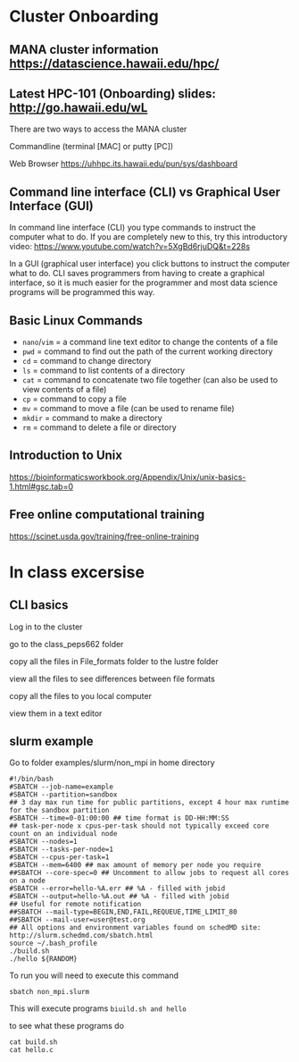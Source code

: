 # Cluster Onboarding

## MANA cluster information https://datascience.hawaii.edu/hpc/

## Latest HPC-101 (Onboarding) slides: http://go.hawaii.edu/wL

There are two ways to access the MANA cluster

Commandline (terminal [MAC] or putty [PC])

Web Browser https://uhhpc.its.hawaii.edu/pun/sys/dashboard


## Command line interface (CLI) vs Graphical User Interface (GUI)

In command line interface (CLI) you type commands to instruct the computer what to do. If you are completely new to this, try this introductory video: https://www.youtube.com/watch?v=5XgBd6rjuDQ&t=228s

In a GUI (graphical user interface) you click buttons to instruct the computer what to do. CLI saves programmers from having to create a graphical interface, so it is much easier for the programmer and most data science programs will be programmed this way.

## Basic Linux Commands 

- `nano`/`vim` = a command line text editor to change the contents of a file
- `pwd` = command to find out the path of the current working directory
- `cd` = command to change directory 
- `ls` = command to list contents of a directory
- `cat` = command to concatenate two file together (can also be used to view contents of a file)
- `cp` = command to copy a file
- `mv` = command to move a file (can be used to rename file)
- `mkdir` = command to make a directory
- `rm` = command to delete a file or directory

## Introduction to Unix
https://bioinformaticsworkbook.org/Appendix/Unix/unix-basics-1.html#gsc.tab=0

## Free online computational training
https://scinet.usda.gov/training/free-online-training


# In class excersise 

## CLI basics
Log in to the cluster

go to the class_peps662 folder

copy all the files in File_formats folder to the lustre folder

view all the files to see differences between file formats

copy all the files to you local computer

view them in a text editor



## slurm example

Go to folder examples/slurm/non_mpi in home directory

```
#!/bin/bash
#SBATCH --job-name=example
#SBATCH --partition=sandbox
## 3 day max run time for public partitions, except 4 hour max runtime for the sandbox partition
#SBATCH --time=0-01:00:00 ## time format is DD-HH:MM:SS
## task-per-node x cpus-per-task should not typically exceed core count on an individual node
#SBATCH --nodes=1
#SBATCH --tasks-per-node=1
#SBATCH --cpus-per-task=1
#SBATCH --mem=6400 ## max amount of memory per node you require
##SBATCH --core-spec=0 ## Uncomment to allow jobs to request all cores on a node    
#SBATCH --error=hello-%A.err ## %A - filled with jobid
#SBATCH --output=hello-%A.out ## %A - filled with jobid
## Useful for remote notification
##SBATCH --mail-type=BEGIN,END,FAIL,REQUEUE,TIME_LIMIT_80
##SBATCH --mail-user=user@test.org
## All options and environment variables found on schedMD site: http://slurm.schedmd.com/sbatch.html
source ~/.bash_profile
./build.sh
./hello ${RANDOM}
```

To run you will need to execute this command

```
sbatch non_mpi.slurm
```

This will execute programs ``` biuild.sh and hello ```

to see what these programs do 

``` 
cat build.sh
cat hello.c
```